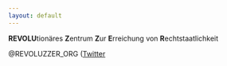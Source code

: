 ```yaml
---
layout: default
---
```


**REVOLU**tionäres **Z**entrum **Z**ur **E**rreichung von **R**echtstaatlichkeit

@REVOLUZZER_ORG ([Twitter](https://twitter.com/revoluzzer_org)
